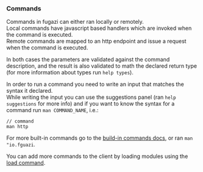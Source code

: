 ### Commands
Commands in fugazi can either ran locally or remotely.  
Local commands have javascript based handlers which are invoked when the command is executed.  
Remote commands are mapped to an http endpoint and issue a request when the command is executed.

In both cases the parameters are validated against the command description, and the result is also validated to math the 
declared return type (for more information about types run `help types`).

In order to run a command you need to write an input that matches the syntax it declared.  
While writing the input you can use the suggestions panel (ran `help suggestions` for more info) and if you want to know 
the syntax for a command run `man COMMAND_NAME`, i.e.:
```fugazi-comand
// command
man http
```

For more built-in commands go to the [build-in commands docs](https://github.com/fugazi-io/webclient/blob/master/docs/builtins/commands.md), 
 or ran `man "io.fguazi`.

You can add more commands to the client by loading modules using the [load command](https://github.com/fugazi-io/webclient/blob/master/docs/builtins/commands.md#load).
